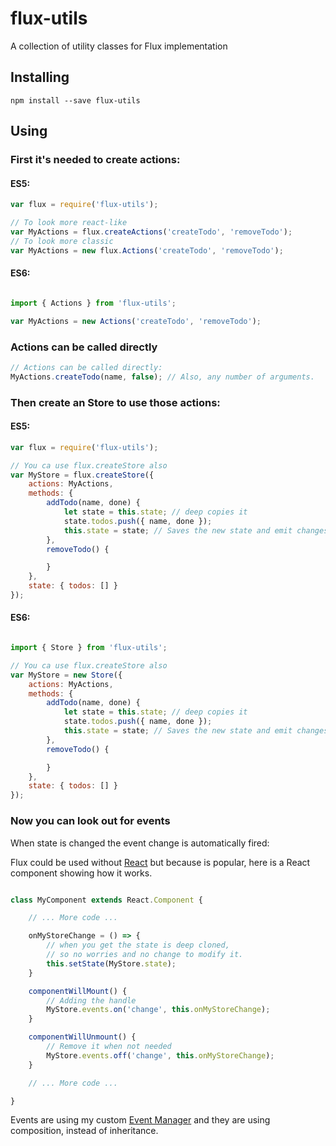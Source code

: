 # flux-utils
A collection of utility classes for Flux implementation

## Installing

```
npm install --save flux-utils
```

## Using

### First it's needed to create actions:

#### ES5:

```js
var flux = require('flux-utils');

// To look more react-like
var MyActions = flux.createActions('createTodo', 'removeTodo');
// To look more classic
var MyActions = new flux.Actions('createTodo', 'removeTodo');

```

#### ES6:

```js

import { Actions } from 'flux-utils';

var MyActions = new Actions('createTodo', 'removeTodo');

```

### Actions can be called directly

```js
// Actions can be called directly:
MyActions.createTodo(name, false); // Also, any number of arguments.
```

### Then create an Store to use those actions:

#### ES5:

```js
var flux = require('flux-utils');

// You ca use flux.createStore also
var MyStore = flux.createStore({
    actions: MyActions,
    methods: {
        addTodo(name, done) {
            let state = this.state; // deep copies it
            state.todos.push({ name, done });
            this.state = state; // Saves the new state and emit changes
        },
        removeTodo() {

        }
    },
    state: { todos: [] }
});


```

#### ES6:

```js

import { Store } from 'flux-utils';

// You ca use flux.createStore also
var MyStore = new Store({
    actions: MyActions,
    methods: {
        addTodo(name, done) {
            let state = this.state; // deep copies it
            state.todos.push({ name, done });
            this.state = state; // Saves the new state and emit changes
        },
        removeTodo() {

        }
    },
    state: { todos: [] }
});

```

### Now you can look out for events

When state is changed the event change is automatically fired:

Flux could be used without [React](https://facebook.github.io/react/) but because is popular,
here is a React component showing how it works.

```js

class MyComponent extends React.Component {

    // ... More code ...

    onMyStoreChange = () => {
        // when you get the state is deep cloned, 
        // so no worries and no change to modify it.
        this.setState(MyStore.state); 
    }

    componentWillMount() {
        // Adding the handle
        MyStore.events.on('change', this.onMyStoreChange);
    }

    componentWillUnmount() {
        // Remove it when not needed
        MyStore.events.off('change', this.onMyStoreChange);
    }

    // ... More code ...

}

```

Events are using my custom [Event Manager](https://github.com/holywyvern/generic-events)
and they are using composition, instead of inheritance.
